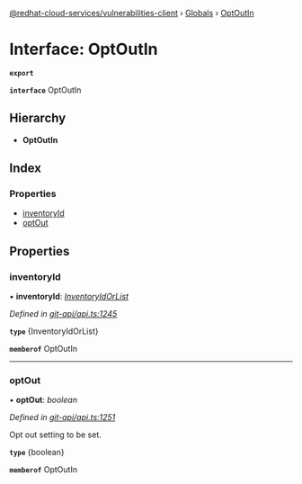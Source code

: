 [@redhat-cloud-services/vulnerabilities-client](../README.md) › [Globals](../globals.md) › [OptOutIn](optoutin.md)

# Interface: OptOutIn

**`export`** 

**`interface`** OptOutIn

## Hierarchy

* **OptOutIn**

## Index

### Properties

* [inventoryId](optoutin.md#inventoryid)
* [optOut](optoutin.md#optout)

## Properties

###  inventoryId

• **inventoryId**: *[InventoryIdOrList](inventoryidorlist.md)*

*Defined in [git-api/api.ts:1245](https://github.com/RedHatInsights/javascript-clients/blob/master/packages/vulnerabilities/git-api/api.ts#L1245)*

**`type`** {InventoryIdOrList}

**`memberof`** OptOutIn

___

###  optOut

• **optOut**: *boolean*

*Defined in [git-api/api.ts:1251](https://github.com/RedHatInsights/javascript-clients/blob/master/packages/vulnerabilities/git-api/api.ts#L1251)*

Opt out setting to be set.

**`type`** {boolean}

**`memberof`** OptOutIn
